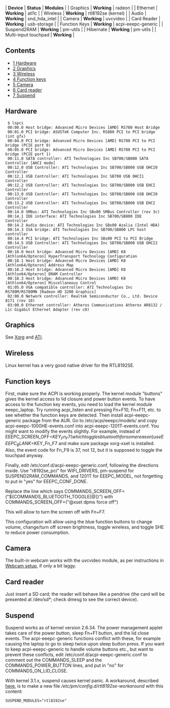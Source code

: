 | **Device** | **Status** | **Modules** |
| Graphics | **Working** | radeon |
| Ethernet | **Working** | atl1c |
| Wireless | **Working** | rtl8192se (kernel) |
| Audio | **Working** | snd_hda_intel |
| Camera | **Working** | uvcvideo |
| Card Reader | **Working** | usb-storage |
| Function Keys | **Working** | acpi-eeepc-generic |
| Suspend2RAM | **Working** | pm-utils |
| Hibernate | **Working** | pm-utils |
| Multi-input touchpad | **Working** |

## Contents

*   [1 Hardware](#Hardware)
*   [2 Graphics](#Graphics)
*   [3 Wireless](#Wireless)
*   [4 Function keys](#Function_keys)
*   [5 Camera](#Camera)
*   [6 Card reader](#Card_reader)
*   [7 Suspend](#Suspend)

## Hardware

```
 $ lspci
 00:00.0 Host bridge: Advanced Micro Devices [AMD] RS780 Host Bridge
 00:01.0 PCI bridge: ASUSTeK Computer Inc. RS880 PCI to PCI bridge (int gfx)
 00:04.0 PCI bridge: Advanced Micro Devices [AMD] RS780 PCI to PCI bridge (PCIE port 0)
 00:05.0 PCI bridge: Advanced Micro Devices [AMD] RS780 PCI to PCI bridge (PCIE port 1)
 00:11.0 SATA controller: ATI Technologies Inc SB700/SB800 SATA Controller [AHCI mode]
 00:12.0 USB Controller: ATI Technologies Inc SB700/SB800 USB OHCI0 Controller
 00:12.1 USB Controller: ATI Technologies Inc SB700 USB OHCI1 Controller
 00:12.2 USB Controller: ATI Technologies Inc SB700/SB800 USB EHCI Controller
 00:13.0 USB Controller: ATI Technologies Inc SB700/SB800 USB OHCI0 Controller
 00:13.2 USB Controller: ATI Technologies Inc SB700/SB800 USB EHCI Controller
 00:14.0 SMBus: ATI Technologies Inc SBx00 SMBus Controller (rev 3c)
 00:14.1 IDE interface: ATI Technologies Inc SB700/SB800 IDE Controller
 00:14.2 Audio device: ATI Technologies Inc SBx00 Azalia (Intel HDA)
 00:14.3 ISA bridge: ATI Technologies Inc SB700/SB800 LPC host controller
 00:14.4 PCI bridge: ATI Technologies Inc SBx00 PCI to PCI Bridge
 00:14.5 USB Controller: ATI Technologies Inc SB700/SB800 USB OHCI2 Controller
 00:18.0 Host bridge: Advanced Micro Devices [AMD] K8 [Athlon64/Opteron] HyperTransport Technology Configuration
 00:18.1 Host bridge: Advanced Micro Devices [AMD] K8 [Athlon64/Opteron] Address Map
 00:18.2 Host bridge: Advanced Micro Devices [AMD] K8 [Athlon64/Opteron] DRAM Controller
 00:18.3 Host bridge: Advanced Micro Devices [AMD] K8 [Athlon64/Opteron] Miscellaneous Control
 01:05.0 VGA compatible controller: ATI Technologies Inc RS780M/RS780MN [Radeon HD 3200 Graphics]
 02:00.0 Network controller: Realtek Semiconductor Co., Ltd. Device 8171 (rev 10)
 03:00.0 Ethernet controller: Atheros Communications Atheros AR8132 / L1c Gigabit Ethernet Adapter (rev c0)

```

## Graphics

See [Xorg](/index.php/Xorg "Xorg") and [ATI](/index.php/ATI "ATI").

## Wireless

Linux kernel has a very good native driver for the RTL8192SE.

## Function keys

First, make sure the ACPI is working properly. The kernel module "buttons" gives the kernel access to lid closure and power button events. To have access to the function key events, you need to load the kernel module eeepc_laptop. Try running acpi_listen and pressing Fn+F10, Fn+F11, etc. to see whether the function keys are detected. Then install acpi-eeepc-generic package from the AUR. Go to /etc/acpi/eeepc/models/ and copy acpi-eeepc-1000HE-events.conf into acpi-eeepc-1201T-events.conf. You might want to modify the events slightly. For example, instead of EEEPC_SCREEN_OFF=$KEY_Fn_F7 (which toggles bluetooth for some reason) use EEEPC_BLANK=$KEY_Fn_F7 and make sure package xorg-xset is installed. Also, the event code for Fn_F9 is 37, not 12, but it is supposed to toggle the touchpad anyway.

Finally, edit /etc/conf.d/acpi-eeepc-generic.conf, following the directions inside. Use "r8192se_pci" for WIFI_DRIVERS, pm-suspend for SUSPEND2RAM_COMMANDS, and 1201T for EEEPC_MODEL, not forgetting to put in "yes" for EEEPC_CONF_DONE.

Replace the line which says COMMANDS_SCREEN_OFF=("${COMMANDS_BLUETOOTH_TOGGLE[@]}") with COMMANDS_SCREEN_OFF=("@xset dpms force off")

This will allow to turn the screen off with Fn+F7.

This configuration will allow using the blue function buttons to change volume, change/turn off screen brightness, toggle wireless, and toggle SHE to reduce power consumption.

## Camera

The built-in webcam works with the uvcvideo module, as per instructions in [Webcam setup](/index.php/Webcam_setup "Webcam setup"), if only a bit laggy.

## Card reader

Just insert a SD card; the reader will behave like a pendrive (the card will be presented at /dev/sd*; check dmesg to see the correct device).

## Suspend

Suspend works as of kernel version 2.6.34\. The power management applet takes care of the power button, sleep Fn+F1 button, and the lid close events. The acpi-eeepc-generic functions conflict with these, for example causing the laptop to go to sleep twice upon sleep button press. If you want to keep acpi-eeepc-generic to handle volume buttons etc., but want to prevent these conflicts, edit /etc/conf.d/acpi-eeepc-generic.conf to comment out the COMMANDS_SLEEP and the COMMANDS_POWER_BUTTON lines, and put in "no" for COMMANDS_ON_LID_CLOSE.

With kernel 3.1.x, suspend causes kernel panic. A workaround, described [here](https://bbs.archlinux.org/viewtopic.php?pid=1029848#p1029848), is to make a new file _/etc/pm/config.d/rtl8192se-workaround_ with this content:

```
SUSPEND_MODULES="rtl8192se"

```